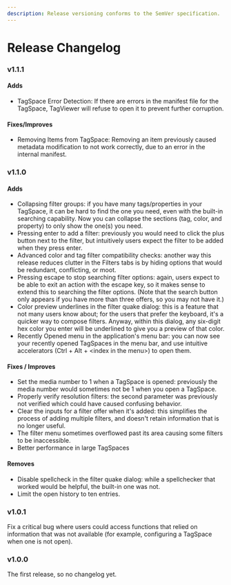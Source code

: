 ```yaml
---
description: Release versioning conforms to the SemVer specification.
---
```


# Release Changelog

### v1.1.1

#### Adds

* TagSpace Error Detection: If there are errors in the manifest file for the TagSpace, TagViewer will refuse to open it to prevent further corruption.

#### Fixes/Improves

* Removing Items from TagSpace: Removing an item previously caused metadata modification to not work correctly, due to an error in the internal manifest.

### v1.1.0

#### Adds

* Collapsing filter groups: if you have many tags/properties in your TagSpace, it can be hard to find the one you need, even with the built-in searching capability. Now you can collapse the sections \(tag, color, and property\) to only show the one\(s\) you need.
* Pressing enter to add a filter: previously you would need to click the plus button next to the filter, but intuitively users expect the filter to be added when they press enter.
* Advanced color and tag filter compatibility checks: another way this release reduces clutter in the Filters tabs is by hiding options that would be redundant, conflicting, or moot.
* Pressing escape to stop searching filter options: again, users expect to be able to exit an action with the escape key, so it makes sense to extend this to searching the filter options. \(Note that the search button only appears if you have more than three offers, so you may not have it.\)
* Color preview underlines in the filter quake dialog: this is a feature that not many users know about; for the users that prefer the keyboard, it's a quicker way to compose filters. Anyway, within this dialog, any six-digit hex color you enter will be underlined to give you a preview of that color.
* Recently Opened menu in the application's menu bar: you can now see your recently opened TagSpaces in the menu bar, and use intuitive accelerators \(Ctrl + Alt + &lt;index in the menu&gt;\) to open them.

#### Fixes / Improves

* Set the media number to 1 when a TagSpace is opened: previously the media number would sometimes not be 1 when you open a TagSpace.
* Properly verify resolution filters: the second parameter was previously not verified which could have caused confusing behavior.
* Clear the inputs for a filter offer when it's added: this simplifies the process of adding multiple filters, and doesn't retain information that is no longer useful.
* The filter menu sometimes overflowed past its area causing some filters to be inaccessible.
* Better performance in large TagSpaces

#### Removes

* Disable spellcheck in the filter quake dialog: while a spellchecker that worked would be helpful, the built-in one was not.
* Limit the open history to ten entries.

### v1.0.1

Fix a critical bug where users could access functions that relied on information that was not available \(for example, configuring a TagSpace when one is not open\).

### v1.0.0

The first release, so no changelog yet.



